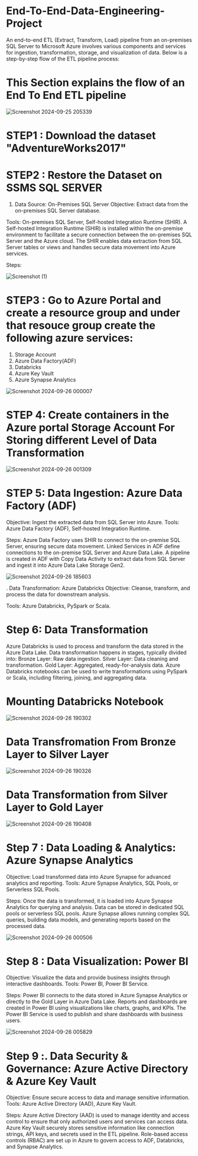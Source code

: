 # End-To-End-Data-Engineering-Project
An end-to-end ETL (Extract, Transform, Load) pipeline from an on-premises SQL Server to Microsoft Azure involves various components and services for ingestion, transformation, storage, and visualization of data. Below is a step-by-step flow of the ETL pipeline process:
# This Section explains the flow of an End To End ETL pipeline 

![Screenshot 2024-09-25 205339](https://github.com/user-attachments/assets/1b6cf53a-a4ea-4fea-9644-658860e23485)

# STEP1 : Download the dataset "AdventureWorks2017" 

# STEP2 : Restore the Dataset on SSMS SQL SERVER
1. Data Source: On-Premises SQL Server
Objective: Extract data from the on-premises SQL Server database.

Tools: On-premises SQL Server, Self-hosted Integration Runtime (SHIR).
A Self-hosted Integration Runtime (SHIR) is installed within the on-premise environment to facilitate a secure connection between the on-premises SQL Server and the Azure cloud.
The SHIR enables data extraction from SQL Server tables or views and handles secure data movement into Azure services.


Steps:

![Screenshot (1)](https://github.com/user-attachments/assets/5a9cbcbe-fdb4-470c-b470-3659298f57cd) 

# STEP3 : Go to Azure Portal and create a resource group and under that resouce group create the following azure services:
1. Storage Account 
2. Azure Data Factory(ADF)
3. Databricks
4. Azure Key Vault
5. Azure Synapse Analytics

![Screenshot 2024-09-26 000007](https://github.com/user-attachments/assets/ff6a3759-1030-43ff-8c66-aea71d045c0d)

# STEP 4: Create containers in the Azure portal Storage Account For Storing different Level of Data Transformation 

![Screenshot 2024-09-26 001309](https://github.com/user-attachments/assets/480a06f6-4a91-4c8a-b818-0a83599f1355)

# STEP 5:  Data Ingestion: Azure Data Factory (ADF)

Objective: Ingest the extracted data from SQL Server into Azure.
Tools: Azure Data Factory (ADF), Self-hosted Integration Runtime.

Steps:
Azure Data Factory uses SHIR to connect to the on-premise SQL Server, ensuring secure data movement.
Linked Services in ADF define connections to the on-premise SQL Server and Azure Data Lake.
A pipeline is created in ADF with Copy Data Activity to extract data from SQL Server and ingest it into Azure Data Lake Storage Gen2.


![Screenshot 2024-09-26 185603](https://github.com/user-attachments/assets/1b17256c-44eb-4ddd-b555-ba6a734d5a2f)

. Data Transformation: Azure Databricks
Objective: Cleanse, transform, and process the data for downstream analysis.

Tools: Azure Databricks, PySpark or Scala.


# Step 6: Data Transformation 
Azure Databricks is used to process and transform the data stored in the Azure Data Lake.
Data transformation happens in stages, typically divided into:
Bronze Layer: Raw data ingestion.
Silver Layer: Data cleaning and transformation.
Gold Layer: Aggregated, ready-for-analysis data.
Azure Databricks notebooks can be used to write transformations using PySpark or Scala, including filtering, joining, and aggregating data.
# Mounting Databricks Notebook 

![Screenshot 2024-09-26 190302](https://github.com/user-attachments/assets/a78bf2fb-577a-4b54-8090-465d5a88fdde)

# Data Transfromation From Bronze Layer to Silver Layer 

![Screenshot 2024-09-26 190326](https://github.com/user-attachments/assets/886e1fea-e432-4360-a6bd-47c147ae7900)

# Data Transformation from Silver Layer to Gold Layer 

![Screenshot 2024-09-26 190408](https://github.com/user-attachments/assets/0b5df6cd-fa9d-4e33-848c-c97342cfd166)

# Step 7 :  Data Loading & Analytics: Azure Synapse Analytics

Objective: Load transformed data into Azure Synapse for advanced analytics and reporting.
Tools: Azure Synapse Analytics, SQL Pools, or Serverless SQL Pools.

Steps:
Once the data is transformed, it is loaded into Azure Synapse Analytics for querying and analysis.
Data can be stored in dedicated SQL pools or serverless SQL pools.
Azure Synapse allows running complex SQL queries, building data models, and generating reports based on the processed data.

![Screenshot 2024-09-26 000506](https://github.com/user-attachments/assets/75806c10-dabd-401a-a29f-3fd2f6a7b1d5)

# Step 8 :  Data Visualization: Power BI

Objective: Visualize the data and provide business insights through interactive dashboards.
Tools: Power BI, Power BI Service.

Steps:
Power BI connects to the data stored in Azure Synapse Analytics or directly to the Gold Layer in Azure Data Lake.
Reports and dashboards are created in Power BI using visualizations like charts, graphs, and KPIs.
The Power BI Service is used to publish and share dashboards with business users.

![Screenshot 2024-09-26 005829](https://github.com/user-attachments/assets/f6cf3f8b-e572-42ed-8106-b5c428849ad3)

# Step 9 :. Data Security & Governance: Azure Active Directory & Azure Key Vault

Objective: Ensure secure access to data and manage sensitive information.
Tools: Azure Active Directory (AAD), Azure Key Vault.

Steps:
Azure Active Directory (AAD) is used to manage identity and access control to ensure that only authorized users and services can access data.
Azure Key Vault securely stores sensitive information like connection strings, API keys, and secrets used in the ETL pipeline.
Role-based access controls (RBAC) are set up in Azure to govern access to ADF, Databricks, and Synapse Analytics.


